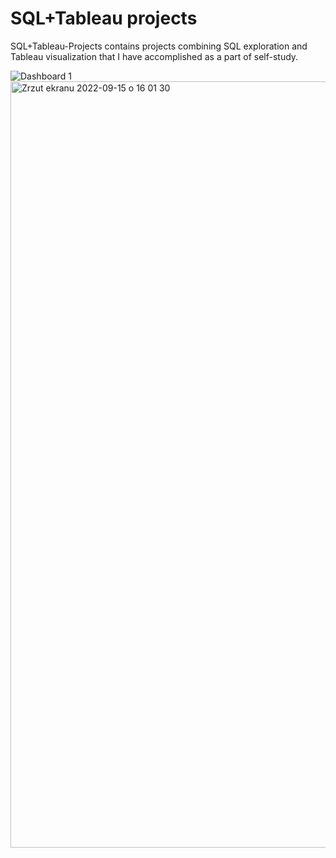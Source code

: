 # SQL+Tableau projects
SQL+Tableau-Projects contains projects combining SQL exploration and Tableau visualization that I have accomplished as a part of self-study. 


![Dashboard 1](https://user-images.githubusercontent.com/109743740/182222050-d8f80300-b39e-42a9-9db8-088c9405e921.png)
<img width="1226" alt="Zrzut ekranu 2022-09-15 o 16 01 30" src="https://user-images.githubusercontent.com/109743740/190424114-96c11a7d-f3cd-4726-9fc0-c87630f4647a.png">
